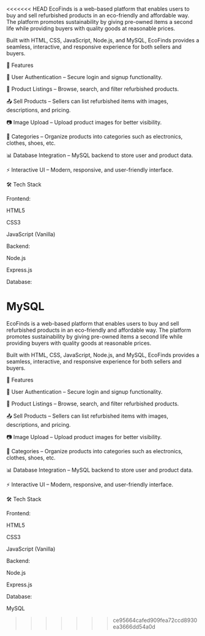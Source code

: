 <<<<<<< HEAD
EcoFinds is a web-based platform that enables users to buy and sell refurbished products in an eco-friendly and affordable way. The platform promotes sustainability by giving pre-owned items a second life while providing buyers with quality goods at reasonable prices.

Built with HTML, CSS, JavaScript, Node.js, and MySQL, EcoFinds provides a seamless, interactive, and responsive experience for both sellers and buyers.

🚀 Features

🔑 User Authentication – Secure login and signup functionality.

🛒 Product Listings – Browse, search, and filter refurbished products.

📤 Sell Products – Sellers can list refurbished items with images, descriptions, and pricing.

📷 Image Upload – Upload product images for better visibility.

📂 Categories – Organize products into categories such as electronics, clothes, shoes, etc.

📊 Database Integration – MySQL backend to store user and product data.

⚡ Interactive UI – Modern, responsive, and user-friendly interface.

🛠️ Tech Stack

Frontend:

HTML5

CSS3

JavaScript (Vanilla)

Backend:

Node.js

Express.js

Database:

MySQL
=======
EcoFinds is a web-based platform that enables users to buy and sell refurbished products in an eco-friendly and affordable way. The platform promotes sustainability by giving pre-owned items a second life while providing buyers with quality goods at reasonable prices.

Built with HTML, CSS, JavaScript, Node.js, and MySQL, EcoFinds provides a seamless, interactive, and responsive experience for both sellers and buyers.

🚀 Features

🔑 User Authentication – Secure login and signup functionality.

🛒 Product Listings – Browse, search, and filter refurbished products.

📤 Sell Products – Sellers can list refurbished items with images, descriptions, and pricing.

📷 Image Upload – Upload product images for better visibility.

📂 Categories – Organize products into categories such as electronics, clothes, shoes, etc.

📊 Database Integration – MySQL backend to store user and product data.

⚡ Interactive UI – Modern, responsive, and user-friendly interface.

🛠️ Tech Stack

Frontend:

HTML5

CSS3

JavaScript (Vanilla)

Backend:

Node.js

Express.js

Database:

MySQL
>>>>>>> ce95664cafed909fea72ccd8930ea3666dd54a0d
